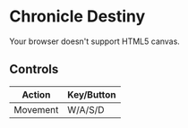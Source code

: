 # Chronicle Destiny        


<div class="gm4html5_div_class" id="gm4html5_div_id">
<canvas id="canvas" width="640" height="360" >
<p>Your browser doesn't support HTML5 canvas.</p>
</canvas>
</div>
<script type="text/javascript" src="html5game/Chronicle Destiny.js?cachebust=1022549807"></script>
<script>window.onload = GameMaker_Init;</script>

## Controls

| Action         | Key/Button          |
|----------------|---------------------|
| Movement       | W/A/S/D             |

